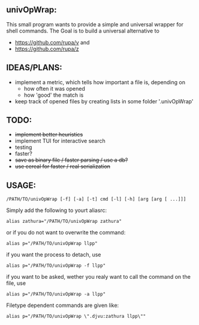 univOpWrap:
-----------
This small program wants to provide a simple and universal wrapper for shell
commands. The Goal is to build a universal alternative to 
 - https://github.com/rupa/v and
 - https://github.com/rupa/z

IDEAS/PLANS:
------
 * implement a metric, which tells how important a file is, depending on
   - how often it was opened
   - how 'good' the match is
 * keep track of opened files by creating lists in some folder '.univOpWrap'

TODO:
-----
 * ~~implement better heuristics~~
 * implement TUI for interactive search
 * testing
 * faster?
 * ~~save as binary file / faster parsing / use a db?~~
 * ~~use cereal for faster / real serialization~~

USAGE:
------

    /PATH/TO/univOpWrap [-f] [-a] [-t] cmd [-l] [-h] [arg [arg [ ...]]]

Simply add the following to yourt aliasrc:

    alias zathura="/PATH/TO/univOpWrap zathura"

or if you do not want to overwrite the command:

    alias p="/PATH/TO/univOpWrap llpp"

if you want the process to detach, use

    alias p="/PATH/TO/univOpWrap -f llpp"

if you want to be asked, wether you realy want to call the command on the file,
use

    alias p="/PATH/TO/univOpWrap -a llpp"

Filetype dependent commands are given like:

    alias p="/PATH/TO/univOpWrap \".djvu:zathura llpp\""
